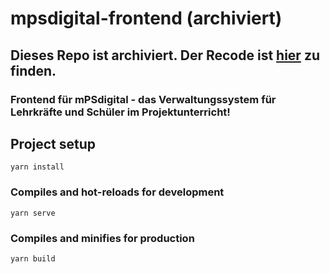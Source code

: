 # mpsdigital-frontend (archiviert)
## Dieses Repo ist archiviert. Der Recode ist [hier](https://github.com/deinadmin/mpsdigital-recode) zu finden.
### Frontend für mPSdigital - das Verwaltungssystem für Lehrkräfte und Schüler im Projektunterricht!

## Project setup
```
yarn install
```

### Compiles and hot-reloads for development
```
yarn serve
```

### Compiles and minifies for production
```
yarn build
```
